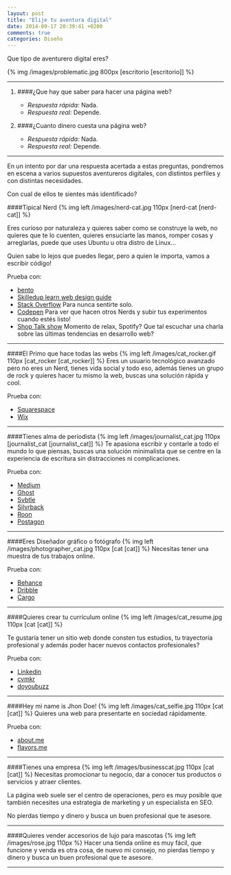 ```yaml
---
layout: post
title: "Elije tu aventura digital"
date: 2014-09-17 20:39:41 +0200
comments: true
categories: Diseño 
---
```



Que tipo de aventurero digital eres?
<!--more-->

{% img /images/problematic.jpg 800px [escritorio [escritorio]] %}


<hr>

1. ####¿Que hay que saber para hacer una página web?
	+ *Respuesta rápida:* Nada.
	+ *Respuesta real:* Depende.

1. ####¿Cuanto dinero cuesta una página web?
	+ *Respuesta rápida:* Nada.
	+ *Respuesta real:* Depende.

<hr>

En un intento por dar una respuesta acertada a estas preguntas, pondremos en escena a varios supuestos aventureros digitales, con distintos perfiles y con distintas necesidades.

Con cual de ellos te sientes más identificado?


####Tipical Nerd
{% img left /images/nerd-cat.jpg 110px [nerd-cat [nerd-cat]] %}

Eres curioso por naturaleza y quieres saber como se construye la web, no quieres que te lo cuenten, quieres ensuciarte las manos, romper cosas y arreglarlas, puede que uses Ubuntu u otra distro de Linux...

Quien sabe lo lejos que puedes llegar, pero a quien le importa, vamos a escribir código!

<div class="clearfix"></div>

Prueba con:
 
 + [bento](https://www.bento.io/)
 + [Skilledup learn web design guide](http://www.skilledup.com/learn-web-design-guide/)
 + [Stack Overflow](http://stackoverflow.com/) Para nunca sentirte solo.
 + [Codepen](http://codepen.io/) Para ver que hacen otros Nerds y subir tus experimentos cuando estés listo!
 + [Shop Talk show](http://shoptalkshow.com/) Momento de relax, Spotify? Que tal escuchar una charla sobre las últimas tendencias en desarrollo web?
 	
 <hr>
 
####El Primo que hace todas las webs
{% img left /images/cat_rocker.gif 110px [cat_rocker [cat_rocker]] %}
Eres un usuario tecnológico avanzado pero no eres un Nerd, tienes vida social y todo eso, además tienes un grupo de rock y quieres hacer tu mismo la web, buscas una solución rápida y cool.

<div class="clearfix"></div>


Prueba con:

+ [Squarespace](http://www.squarespace.com/)
+ [Wix](http://es.wix.com/)


	
<hr>

####Tienes alma de periodista
{% img left /images/journalist_cat.jpg 110px [journalist_cat [journalist_cat]] %}
Te apasiona escribir y contarle a todo el mundo lo que piensas, buscas una solución minimalista que se centre en la experiencia de escritura sin distracciones ni complicaciones.

<div class="clearfix"></div>

Prueba con:

+ [Medium](https://medium.com/)
+ [Ghost](https://ghost.org/)
+ [Svbtle](https://svbtle.com/)
+ [Silvrback](https://www.silvrback.com/)
+ [Roon](https://roon.io/)
+ [Postagon](http://www.postagon.com/)

<hr>

####Eres Diseñador gráfico o fotógrafo
{% img left /images/photographer_cat.jpg 110px [cat [cat]] %}
 Necesitas tener una muestra de tus trabajos online.

<div class="clearfix"></div>

Prueba con:

+ [Behance](https://www.behance.net/)
+ [Dribble](https://dribbble.com/)
+ [Cargo](http://cargocollective.com/)

<hr>

####Quieres crear tu currículum online
{% img left /images/cat_resume.jpg 110px [cat [cat]] %}

 Te gustaría tener un sitio web donde consten tus estudios, tu trayectoría profesional y además poder hacer nuevos contactos profesionales?

<div class="clearfix"></div>

Prueba con:

+ [Linkedin](https://es.linkedin.com/)
+ [cvmkr](http://cvmkr.com/)
+ [doyoubuzz](http://www.doyoubuzz.com/us/)

<hr>

####Hey mi name is Jhon Doe!
{% img left /images/cat_selfie.jpg 110px [cat [cat]] %}
Quieres una web para presentarte en sociedad rápidamente.

<div class="clearfix"></div>

Prueba con:

+ [about.me](https://about.me/)
+ [flavors.me](http://es.flavors.me/)

<hr>

####Tienes una empresa
{% img left /images/businesscat.jpg 110px [cat [cat]] %}
Necesitas promocionar tu negocio, dar a conocer tus productos o servicios y atraer clientes.

La página  web suele ser el centro de operaciones, pero es muy posible que también necesites una estrategia de marketing y un especialista en SEO.

No pierdas tiempo y dinero y busca un buen profesional que te asesore.

<hr>

####Quieres vender accesorios de lujo para mascotas
{% img left /images/rose.jpg 110px %}
Hacer una tienda online es muy fácil, que funcione y venda es otra cosa, de nuevo mi consejo, no pierdas tiempo y dinero y busca un buen profesional que te asesore.

<hr>









